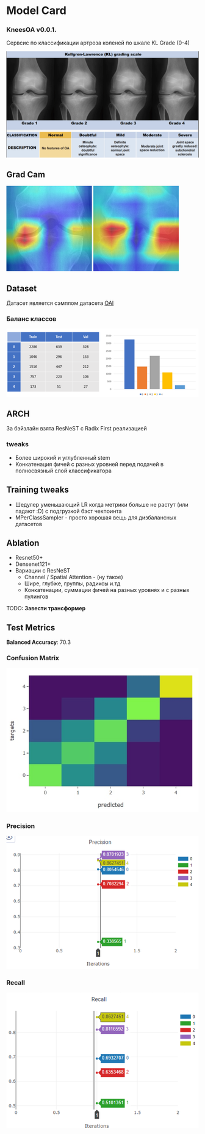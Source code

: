 # Model Card
### KneesOA v0.0.1.
Сервсис по классификации артроза коленей по шкале KL Grade (0-4)

<img src="images/KL_grade.png">


## Grad Cam

<img src="images/Grad_Cam_1.png">
<img src="images/Grad_Cam_2.png">


## Dataset

Датасет является сэмплом датасета [OAI](https://oai.epi-ucsf.org/datarelease/)

### Баланс классов
<img src="images/class_distribution.png">


## ARCH

За бэйзлайн взята ResNeST с Radix First реализацией

### tweaks
* Более широкий и углубленный stem
* Конкатенация фичей с разных уровней перед подачей в полносвязный слой классификатора

## Training tweaks

* Шедулер уменьшающий LR когда метрики больше не растут (или падают :D) с подгрузкой бэст чекпоинта
* MPerClassSampler - просто хорошая вещь для дизбалансных датасетов

## Ablation

* Resnet50+
* Densenet121+
* Вариации с ResNeST
  * Channel / Spatial Attention - (ну такое)
  * Шире, глубже, группы, радиксы и.тд
  * Конкатенации, суммации фичей на разных уровнях и с разных пулингов
  
TODO: <b> Завести трансформер </b>

## Test Metrics

**Balanced Accuracy**: 70.3

### Confusion Matrix
<img src="images/cm.png">

### Precision
<img src="images/precision.png">

### Recall
<img src="images/recall.png">
